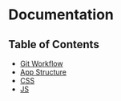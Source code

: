 # Documentation

## Table of Contents

- [Git Workflow](docs/git.md)
- [App Structure](docs/structure.md)
- [CSS](docs/css.md)
- [JS](docs/js.md)